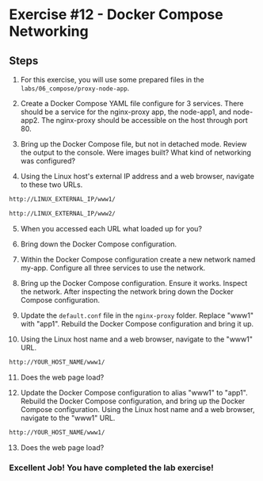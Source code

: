 # Exercise #12 - Docker Compose Networking

## Steps

1. For this exercise, you will use some prepared files in the `labs/06_compose/proxy-node-app`.

2. Create a Docker Compose YAML file configure for 3 services. There should be a service for the nginx-proxy app, the node-app1, and node-app2. The nginx-proxy should be accessible on the host through port 80.

3. Bring up the Docker Compose file, but not in detached mode. Review the output to the console. Were images built? What kind of networking was configured?

4. Using the Linux host's external IP address and a web browser, navigate to these two URLs.

```bash
http://LINUX_EXTERNAL_IP/www1/

http://LINUX_EXTERNAL_IP/www2/
```

5. When you accessed each URL what loaded up for you?

6. Bring down the Docker Compose configuration.

7. Within the Docker Compose configuration create a new network named my-app. Configure all three services to use the network.

8. Bring up the Docker Compose configuration. Ensure it works. Inspect the network. After inspecting the network bring down the Docker Compose configuration.

9. Update the `default.conf` file in the `nginx-proxy` folder. Replace "www1" with "app1". Rebuild the Docker Compose configuration and bring it up.

10. Using the Linux host name and a web browser, navigate to the "www1" URL.

```bash
http://YOUR_HOST_NAME/www1/
```

11. Does the web page load?

12. Update the Docker Compose configuration to alias "www1" to "app1". Rebuild the Docker Compose configuration, and bring up the Docker Compose configuration. Using the Linux host name and a web browser, navigate to the "www1" URL.

```bash
http://YOUR_HOST_NAME/www1/
```

13. Does the web page load?


### Excellent Job! You have completed the lab exercise!